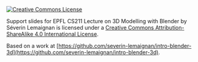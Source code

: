 [![Creative Commons License](https://i.creativecommons.org/l/by-sa/4.0/88x31.png)](http://creativecommons.org/licenses/by-sa/4.0/)

<span xmlns:dct="http://purl.org/dc/terms/" property="dct:title">Support slides for EPFL CS211 Lecture on 3D Modelling with Blender </span> by <span xmlns:cc="http://creativecommons.org/ns#" property="cc:attributionName">Séverin Lemaignan</span> is licensed under a [Creative Commons Attribution-ShareAlike 4.0 International License](http://creativecommons.org/licenses/by-sa/4.0/).

Based on a work at [https://github.com/severin-lemaignan/intro-blender-3d](https://github.com/severin-lemaignan/intro-blender-3d).
